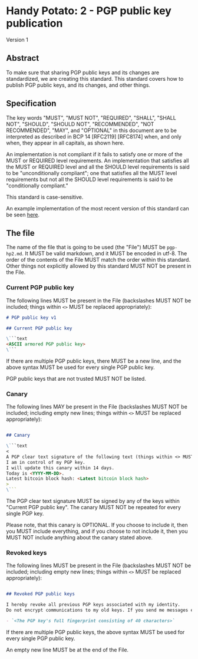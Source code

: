 # Handy Potato: 2 - PGP public key publication

Version 1

## Abstract

To make sure that sharing PGP public keys and its changes are standardized, we are creating this standard. This standard covers how to publish PGP public keys, and its changes, and other things.

## Specification

The key words "MUST", "MUST NOT", "REQUIRED", "SHALL", "SHALL NOT", "SHOULD", "SHOULD NOT", "RECOMMENDED", "NOT RECOMMENDED", "MAY", and "OPTIONAL" in this document are to be interpreted as described in BCP 14 [RFC2119] [RFC8174] when, and only when, they appear in all capitals, as shown here.

An implementation is not compliant if it fails to satisfy one or more of the MUST or REQUIRED level requirements. An implementation that satisfies all the MUST or REQUIRED level and all the SHOULD level requirements is said to be "unconditionally compliant"; one that satisfies all the MUST level requirements but not all the SHOULD level requirements is said to be "conditionally compliant."

This standard is case-sensitive.

An example implementation of the most recent version of this standard can be seen [here](https://gist.github.com/koviubi56/febdff17cc3bf59e00db73c4f87f420f).

## The file

The name of the file that is going to be used (the "File") MUST be `pgp-hp2.md`. It MUST be valid markdown, and it MUST be encoded in utf-8.
The order of the contents of the File MUST match the order within this standard.
Other things not explicitly allowed by this standard MUST NOT be present in the File.

### Current PGP public key

The following lines MUST be present in the File (backslashes MUST NOT be included; things within `<>` MUST be replaced appropriately):

```markdown
# PGP public key v1

## Current PGP public key

\```text
<ASCII armored PGP public key>
\```
```

If there are multiple PGP public keys, there MUST be a new line, and the above syntax MUST be used for every single PGP public key.

PGP public keys that are not trusted MUST NOT be listed.

### Canary

The following lines MAY be present in the File (backslashes MUST NOT be included; including empty new lines; things within `<>` MUST be replaced appropriately):

```markdown

## Canary

\```text
<
A PGP clear text signature of the following text (things within <> MUST be replaced appropriately):
I am in control of my PGP key.
I will update this canary within 14 days.
Today is <YYYY-MM-DD>.
Latest bitcoin block hash: <Latest bitcoin block hash>
>
\```
```

The PGP clear text signature MUST be signed by any of the keys within "Current PGP public key". The canary MUST NOT be repeated for every single PGP key.

Please note, that this canary is OPTIONAL. If you choose to include it, then you MUST include everything, and if you choose to not include it, then you MUST NOT include anything about the canary stated above.

### Revoked keys

The following lines MUST be present in the File (backslashes MUST NOT be included; including empty new lines; things within `<>` MUST be replaced appropriately):

```markdown

## Revoked PGP public keys

I hereby revoke all previous PGP keys associated with my identity.
Do not encrypt communications to my old keys. If you send me messages encrypted to an old key I will not read them.

- `<The PGP key's full fingerprint consisting of 40 characters>`
```

If there are multiple PGP public keys, the above syntax MUST be used for every single PGP public key.

An empty new line MUST be at the end of the File.
